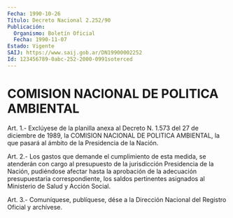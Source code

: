 ```yaml
---
Fecha: 1990-10-26
Título: Decreto Nacional 2.252/90
Publicación:
  Organismo: Boletín Oficial
  Fecha: 1990-11-07
Estado: Vigente
SAIJ: https://www.saij.gob.ar/DN19900002252
Id: 123456789-0abc-252-2000-0991soterced
---
```

# COMISION NACIONAL DE POLITICA AMBIENTAL

<a id="1"></a>
Art. 1.- Exclúyese de la planilla anexa al Decreto N. 1.573 del 27  de   diciembre  de  1989,  la  COMISION  NACIONAL  DE  POLITICA AMBIENTAL,  la que pasará al ámbito de la Presidencia de la Nación.

<a id="2"></a>
Art. 2.- Los gastos que demande el cumplimiento de esta medida, se  atenderán    con   cargo  al  presupuesto  de  la  jurisdicción Presidencia de la Nación,  pudiéndose  afectar  hasta la aprobación de  la  adecuación  presupuestaria  correspondiente,    los  saldos pertinentes  asignados  al  Ministerio  de  Salud  y Acción Social.

<a id="3"></a>
Art. 3.- Comuníquese, publíquese, dése a la Dirección Nacional del Registro Oficial y archívese.